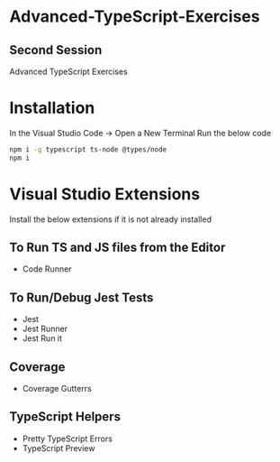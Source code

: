 # Advanced-TypeScript-Exercises

## Second Session
Advanced TypeScript Exercises


# Installation
In the Visual Studio Code -> Open a New Terminal
Run the below code
```bash
npm i -g typescript ts-node @types/node
npm i
```

# Visual Studio Extensions
Install the below extensions if it is not already installed

## To Run TS and JS files from the Editor
* Code Runner

## To Run/Debug Jest Tests
* Jest
* Jest Runner
* Jest Run it

## Coverage
* Coverage Gutterrs

## TypeScript Helpers
* Pretty TypeScript Errors
* TypeScript Preview

